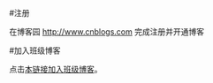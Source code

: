 #注册

在博客园 http://www.cnblogs.com 完成注册并开通博客

#加入班级博客

点击<a href="http://edu.cnblogs.com/campus/hbu/Python2017Spring/join?id=CfDJ8Mmb5OBERd5FqtiQlKZZIG7VJYUHCeP6zqfFOUSTrDZXomOF3K9lLRrhkF-M69V5lnPRtLsmzwn0v5OFfMO38eFZa5t7VoJSuCsZU3d_G41r4HTv55LXv63iXypR43FkGFX4Bhna6WAnzbd8A9uw7RQ">本链接加入班级博客</a>。
